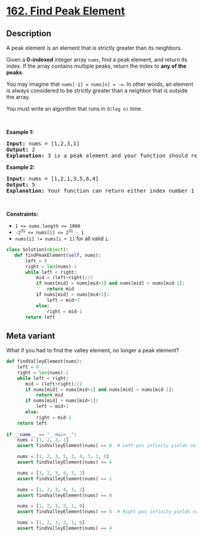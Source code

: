# [162. Find Peak Element](https://leetcode.com/problems/find-peak-element)

## Description

<!-- description:start -->

<p>A peak element is an element that is strictly greater than its neighbors.</p>

<p>Given a <strong>0-indexed</strong> integer array <code>nums</code>, find a peak element, and return its index. If the array contains multiple peaks, return the index to <strong>any of the peaks</strong>.</p>

<p>You may imagine that <code>nums[-1] = nums[n] = -&infin;</code>. In other words, an element is always considered to be strictly greater than a neighbor that is outside the array.</p>

<p>You must write an algorithm that runs in <code>O(log n)</code> time.</p>

<p>&nbsp;</p>
<p><strong class="example">Example 1:</strong></p>

<pre>
<strong>Input:</strong> nums = [1,2,3,1]
<strong>Output:</strong> 2
<strong>Explanation:</strong> 3 is a peak element and your function should return the index number 2.</pre>

<p><strong class="example">Example 2:</strong></p>

<pre>
<strong>Input:</strong> nums = [1,2,1,3,5,6,4]
<strong>Output:</strong> 5
<strong>Explanation:</strong> Your function can return either index number 1 where the peak element is 2, or index number 5 where the peak element is 6.</pre>

<p>&nbsp;</p>
<p><strong>Constraints:</strong></p>

<ul>
	<li><code>1 &lt;= nums.length &lt;= 1000</code></li>
	<li><code>-2<sup>31</sup> &lt;= nums[i] &lt;= 2<sup>31</sup> - 1</code></li>
	<li><code>nums[i] != nums[i + 1]</code> for all valid <code>i</code>.</li>
</ul>

```python
class Solution(object):
   def findPeakElement(self, nums):
       left = 0
       right = len(nums)-1
       while left < right:
           mid = (left+right)//2
           if nums[mid] > nums[mid+1] and nums[mid] > nums[mid-1]:
               return mid
           if nums[mid] < nums[mid+1]:
               left = mid+1
           else:
               right = mid-1
       return left
```

## Meta variant
What if you had to find the valley element, no longer a peak element?

```python
def findValleyElement(nums):
    left = 0
    right = len(nums)-1
    while left < right:
       mid = (left+right)//2
       if nums[mid] < nums[mid+1] and nums[mid] < nums[mid-1]:
           return mid
       if nums[mid] > nums[mid+1]:
           left = mid+1
       else:
           right = mid-1
    return left
    
if __name__ == "__main__":
    nums = [1, 2, 3, 1]
    assert findValleyElement(nums) == 0  # Left pos infinity yields valley

    nums = [1, 2, 3, 5, 3, 4, 3, 1, 6]
    assert findValleyElement(nums) == 4

    nums = [3, 2, 3, 4, 3, 2]
    assert findValleyElement(nums) == 1

    nums = [1, 2, 3, 4, 3, 2]
    assert findValleyElement(nums) == 0

    nums = [1, 2, 3, 2, 1, 0]
    assert findValleyElement(nums) == 5  # Right pos infinity yields valley

    nums = [1, 2, 3, 2, 1, 6]
    assert findValleyElement(nums) == 4    
```

